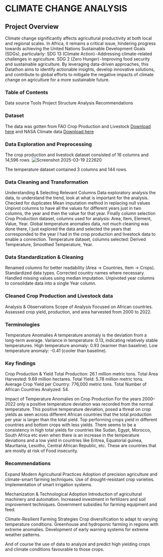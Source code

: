 # CLIMATE CHANGE ANALYSIS
## Project Overview
Climate change significantly affects agricultural productivity at both local and regional scales. In Africa, it remains a critical issue, hindering progress towards achieving the United Nations Sustainable Development Goals (SDGs), particularly:
SDG 13 (Climate Action) - Addressing climate-related challenges in agriculture.
SDG 2 (Zero Hunger) - Improving food security and sustainable agriculture.
By leveraging data-driven approaches, this Datathon aims to identify actionable insights, develop innovative solutions, and contribute to global efforts to mitigate the negative impacts of climate change on agriculture for a more sustainable future.

### Table of Contents
Data source
Tools 
Project Structure
Analysis
Recommendations

### Dataset
The data was gotten from FAO Crop Production and Livestock [Download here](https://www.fao.org/faostat/en/#data/QCL) and NASA Climate data [Download here](https://climate.nasa.gov/vital-signs/global-temperature/?intent=111)

### Data Exploration and Preprocessing
The crop production and livestock dataset consisted of 16 columns and 14,596 rows.
![Screenshot 2025-03-19 222620](https://github.com/user-attachments/assets/74e7048d-485c-45d0-88ba-c764f553165e)

The temperature dataset contained 3 columns and 144 rows.

### Data Cleaning and Transformation
Understanding & Selecting Relevant Columns
Data exploratory analysis the data, to understand the trend, look at what is important for the analysis.
Checked for duplicates
Mean imputation method in replacing null values
Unpivot columns to have all the values for different years just in two columns, the year and then the value for that year.
Finally column selection
Crop Production dataset, columns used for analysis: Area, Item, Element, Value, Year.
Global temperature anomalies data, not much cleaning was done there, I just explored the data and selected the years that corresponded to the year I had in the crop production and livestock data to enable a connection.
Temperature dataset, columns selected: Derived Temperature, Smoothed Temperature, Year.

### Data Standardization & Cleaning
Renamed columns for better readability (Area → Countries, Item → Crops).
Standardized data types.
Corrected country names where necessary.
Handled missing values using median imputation.
Unpivoted year columns to consolidate data into a single Year column.

### Cleaned Crop Production and Livestock data
Analysis & Observations
Scope of Analysis
Focused on African countries.
Assessed crop yield, production, and area harvested from 2000 to 2022.

### Terminologies
Temperature Anomalies
A temperature anomaly is the deviation from a long-term average.
Variance in temperature: 0.13, indicating relatively stable temperatures.
High temperature anomaly: 0.93 (warmer than baseline).
Low temperature anomaly: -0.41 (cooler than baseline).

### Key findings
Crop Production & Yield
Total Production: 26.1 million metric tons.
Total Area Harvested: 9.69 million hectares.
Total Yield: 5.78 million metric tons.
Average Crop Yield per Country: 776,000 metric tons.
Total Number of African Countries Analyzed: 54.

Impact of Temperature Anomalies on Crop Production
For the years 2000–2022 only a positive temperature deviation was recorded from the normal temperature.
This positive temperature deviation, posed a threat on crop yields as seen across different African countries that the total production per year is larger than the total yield.
Top performing crops yield in different countries and bottom crops with less yields.
There seems to be a consistency in high total yields for countries like Sudan, Egypt, Morocco, South Africa etc even when there is an increase in the temperature deviations and a low yield in countries like Eritrea, Equatorial guinea, Mauritania, Lesotho, Central African Republic, etc. These are countries that are mostly at risk of Food insecurity.

### Recommendations
Expand Modern Agricultural Practices
Adoption of precision agriculture and climate-smart farming techniques.
Use of drought-resistant crop varieties.
Implementation of smart irrigation systems.

Mechanization & Technological Adoption
Introduction of agricultural machinery and automation.
Increased investment in fertilizers and soil improvement techniques.
Government subsidies for farming equipment and feed.

Climate-Resilient Farming Strategies
Crop diversification to adapt to varying temperature conditions.
Greenhouse and hydroponic farming in regions with extreme anomalies.
Development of early warning systems for extreme weather patterns.

And of course the use of data to analyze and predict high yielding crops and climate conditions favourable to those crops.




